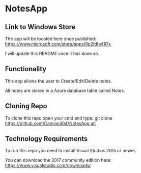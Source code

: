 # NotesApp

## Link to Windows Store
The app will be located here once published: https://www.microsoft.com/store/apps/9p2fdhvl1l7x

I will update this README once it has done so.

## Functionality
This app allows the user to Create/Edit/Delete notes.

All notes are stored in a Azure database table called Notes.

## Cloning Repo
To clone this repo open your cmd and type: git clone https://github.com/Damian404/NotesApp.git

## Technology Requirements
To run this repo you need to install Visual Studios 2015 or newer.

You can download the 2017 community edition here: https://www.visualstudio.com/downloads/
